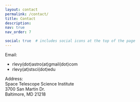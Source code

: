 ```yaml
---
layout: contact
permalink: /contact/
title: Contact
description: 
nav: true
nav_order: 7

social: true  # includes social icons at the top of the page
---
```


Email:<br>
- rlevy(dot)astro(at)gmail(dot)com<br>
- rlevy(at)stsci(dot)edu

Address:<br>
Space Telescope Science Institute<br>
3700 San Martin Dr.<br>
Baltimore, MD 21218<br>

